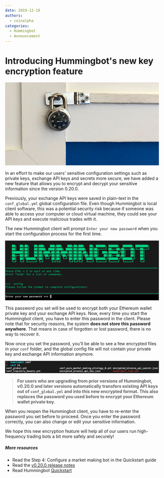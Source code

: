 ```yaml
---
date: 2019-12-19
authors:
  - coinalpha
categories:
  - Hummingbot
  - Announcement
---
```


# Introducing Hummingbot's new key encryption feature

![cover](cover.png)

In an effort to make our users' sensitive configuration settings such as private keys, exchange API keys and secrets more secure, we have added a new feature that allows you to encrypt and decrypt your sensitive information since the version 0.20.0. 

Previously, your exchange API keys were saved in plain-text in the `conf_global.yml` global configuration file. Even though Hummingbot is local client software, this was a potential security risk because if someone was able to access your computer or cloud virtual machine, they could see your API keys and execute malicious trades with it.

<!-- more -->

The new Hummingbot client will prompt ```Enter your new password``` when you start the configuration process for the first time. 

![](image1.png)

This password you set will be used to encrypt both your Ethereum wallet private key and your exchange API keys. Now, every time you start the Hummingbot client, you have to enter this password in the client. Please note that for security reasons, the system **does not store this password anywhere**. That means in case of forgotten or lost password, there is no way to recover it. 

Now once you set the password, you'll be able to see a few encrypted files in your ```conf``` folder, and the global config file will not contain your private key and exchange API information anymore. 

![](image2.png)

>**For users who are upgrading from prior versions of Hummingbot, v0.20.0 and later versions automatically transfers existing API keys out of `conf_global.yml` and into this new encrypted format. This also replaces the password you used before to encrypt your Ethereum wallet private key.**

When you reopen the Hummingbot client, you have to re-enter the password you set before to proceed. Once you enter the password correctly, you can also change or edit your sensitive information.  

We hope this new encryption feature will help all of our users run high-frequency trading bots a bit more safely and securely!

##### More resources
- Read the Step 4: Configure a market making bot in the Quickstart guide
- Read the [v0.20.0 release notes](../../../release-notes/1.0.0.md)
- Read Hummingbot [Quickstart](../2022-01-level-1-introduction/index.md)